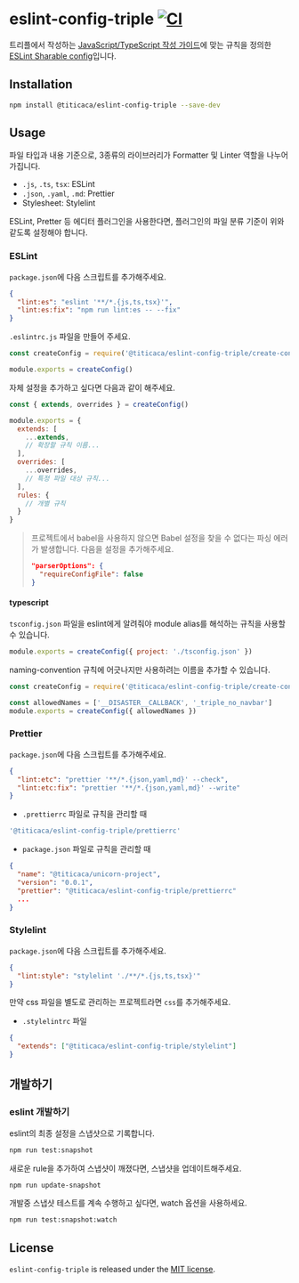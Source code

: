 # eslint-config-triple [![CI][ci-image]][ci-url]

[ci-image]: https://github.com/titicacadev/eslint-config-triple/actions/workflows/ci.yaml/badge.svg?branch=main
[ci-url]: https://github.com/titicacadev/eslint-config-triple/actions/workflows/ci.yaml

트리플에서 작성하는 [JavaScript/TypeScript 작성 가이드](STYLE_GUIDE.md)에 맞는
규칙을 정의한 [ESLint Sharable config](https://eslint.org/docs/developer-guide/shareable-configs)입니다.

## Installation

```bash
npm install @titicaca/eslint-config-triple --save-dev
```

## Usage

파일 타입과 내용 기준으로, 3종류의 라이브러리가 Formatter 및 Linter 역할을 나누어
가집니다.

- `.js`, `.ts`, `tsx`: ESLint
- `.json`, `.yaml`, `.md`: Prettier
- Stylesheet: Stylelint

ESLint, Pretter 등 에디터 플러그인을 사용한다면, 플러그인의 파일 분류 기준이 위와
같도록 설정해야 합니다.

### ESLint

`package.json`에 다음 스크립트를 추가해주세요.

```json
{
  "lint:es": "eslint '**/*.{js,ts,tsx}'",
  "lint:es:fix": "npm run lint:es -- --fix"
}
```

`.eslintrc.js` 파일을 만들어 주세요.

```js
const createConfig = require('@titicaca/eslint-config-triple/create-config')

module.exports = createConfig()
```

자체 설정을 추가하고 싶다면 다음과 같이 해주세요.

```js
const { extends, overrides } = createConfig()

module.exports = {
  extends: [
    ...extends,
    // 확장할 규칙 이름...
  ],
  overrides: [
    ...overrides,
    // 특정 파일 대상 규칙...
  ],
  rules: {
    // 개별 규칙
  }
}
```

> 프로젝트에서 babel을 사용하지 않으면 Babel 설정을 찾을 수 없다는 파싱 에러가 발생합니다.
> 다음을 설정을 추가해주세요.
>
> ```json
> "parserOptions": {
>   "requireConfigFile": false
> }
> ```

#### typescript

`tsconfig.json` 파일을 eslint에게 알려줘야 module alias를 해석하는 규칙을 사용할 수 있습니다.

```js
module.exports = createConfig({ project: './tsconfig.json' })
```

naming-convention 규칙에 어긋나지만 사용하려는 이름을 추가할 수 있습니다.

```js
const createConfig = require('@titicaca/eslint-config-triple/create-config')

const allowedNames = ['__DISASTER__CALLBACK', '_triple_no_navbar']
module.exports = createConfig({ allowedNames })
```

### Prettier

`package.json`에 다음 스크립트를 추가해주세요.

```json
{
  "lint:etc": "prettier '**/*.{json,yaml,md}' --check",
  "lint:etc:fix": "prettier '**/*.{json,yaml,md}' --write"
}
```

- `.prettierrc` 파일로 규칙을 관리할 때

```js
'@titicaca/eslint-config-triple/prettierrc'
```

- `package.json` 파일로 규칙을 관리할 때

```json
{
  "name": "@titicaca/unicorn-project",
  "version": "0.0.1",
  "prettier": "@titicaca/eslint-config-triple/prettierrc"
  ...
}
```

### Stylelint

`package.json`에 다음 스크립트를 추가해주세요.

```json
{
  "lint:style": "stylelint './**/*.{js,ts,tsx}'"
}
```

만약 css 파일을 별도로 관리하는 프로젝트라면 `css`를 추가해주세요.

- `.stylelintrc` 파일

```json
{
  "extends": ["@titicaca/eslint-config-triple/stylelint"]
}
```

## 개발하기

### eslint 개발하기

eslint의 최종 설정을 스냅샷으로 기록합니다.

```bash
npm run test:snapshot
```

새로운 rule을 추가하여 스냅샷이 깨졌다면, 스냅샷을 업데이트해주세요.

```bash
npm run update-snapshot
```

개발중 스냅샷 테스트를 계속 수행하고 싶다면, watch 옵션을 사용하세요.

```bash
npm run test:snapshot:watch
```

## License

`eslint-config-triple` is released under the [MIT license](LICENSE).
